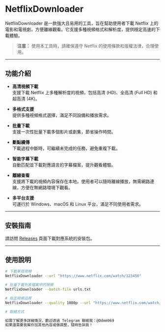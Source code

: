 # NetflixDownloader

NetflixDownloader 是一款強大且易用的工具，旨在幫助使用者下載 Netflix 上的電影和電視劇，方便離線觀看。它支援多種視頻格式和解析度，提供穩定高速的下載體驗。

> **注意：** 使用本工具時，請確保遵守 Netflix 的使用條款和版權法律，合理使用。

---

## 功能介紹

- **高清視頻下載**  
  支援下載 Netflix 上多種解析度的視頻，包括高清 (HD)、全高清 (Full HD) 和超高清 (4K)。

- **多格式支援**  
  提供多種視頻格式選擇，滿足不同設備和播放需求。

- **批量下載**  
  支援一次性批量下載多個影片或劇集，節省操作時間。

- **斷點續傳**  
  下載過程中斷時，可繼續未完成的任務，避免重複下載。

- **智能字幕下載**  
  自動匹配並下載對應語言的字幕檔案，提升觀看體驗。

- **離線查看**  
  支援將下載的視頻內容保存在本地，使用者可以隨時離線播放，無需網路連線，方便在無網路環境下觀看。

- **多平台支援**  
  可運行於 Windows、macOS 和 Linux 平台，滿足不同使用者需求。

---

## 安裝指南

請訪問 [Releases](https://github.com/DTooler/NetflixDownloader/releases) 頁面下載對應系統的安裝包。

---

## 使用說明

```bash
# 下載單個視頻
NetflixDownloader --url "https://www.netflix.com/watch/123456"

# 批量下載列表檔案中的視頻
NetflixDownloader --batch-file urls.txt

# 指定視頻品質
NetflixDownloader --quality 1080p --url "https://www.netflix.com/watch/123456"

# 聯絡方式

如需了解更多詳細情況，歡迎透過 Telegram 聯絡我：@Ddmm969
如果還需要我幫你加其他內容或做調整，隨時告訴我！

